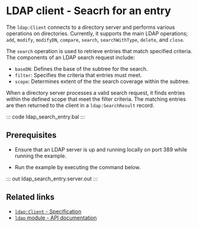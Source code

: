 # LDAP client - Seacrh for an entry

The `ldap:Client` connects to a directory server and performs various operations on directories. Currently, it supports the main LDAP operations; `add`, `modify`, `modifyDN`, `compare`, `search`, `searchWithType`, `delete`, and `close`.

The `search` operation is used to retrieve entries that match specified criteria. The components of an LDAP search request include:

- `baseDN`: Defines the base of the subtree for the search.
- `filter`: Specifies the criteria that entries must meet.
- `scope`: Determines extent of the the search coverage within the subtree.

When a directory server processes a valid search request, it finds entries within the defined scope that meet the filter criteria. The matching entries are then returned to the client in a `ldap:SearchResult` record.

::: code ldap_search_entry.bal :::

## Prerequisites
- Ensure that an LDAP server is up and running locally on port 389 while running the example.

- Run the example by executing the command below.

::: out ldap_search_entry.server.out :::

## Related links
- [`ldap:Client` - Specification](/spec/ldap/#2-ldap-client)
- [`ldap` module - API documentation](https://lib.ballerina.io/ballerina/ldap/latest/)
